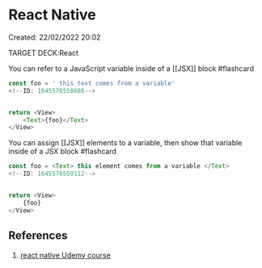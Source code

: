 # React Native 
Created: 22/02/2022 20:02 

TARGET DECK:React

You can refer to a JavaScript variable inside of a [[JSX]] block #flashcard 
```Javascript
const foo = ' this text comes from a variable'
<!--ID: 1645576558686-->


return <View>
	<Text>{foo}</Text>
</View>
```

You can assign [[JSX]] elements to a variable, then show that variable inside of a JSX block #flashcard 
```Javascript
const foo = <Text> this element comes from a variable </Text>
<!--ID: 1645576559112-->


return <View>
	{foo}
</View>
```

## References 
1. [react native Udemy course]()